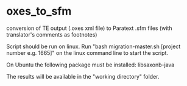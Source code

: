 # oxes_to_sfm
conversion of TE output (.oxes xml file) to Paratext .sfm files (with translator's comments as footnotes)

Script should be run on linux. Run "bash migration-master.sh [project number e.g. 1665]" on the linux command line to start the script. 

On Ubuntu the following package must be installed: libsaxonb-java

The results will be available in the "working directory" folder. 
